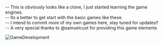-- This is obviously looks like a clone, I just started learning the game engines.<br>
-- Its a better to get start with the basic games like these.<br>
-- I intend to commit more of my own games here, stay tuned for updates!!<br>
-- A very special thanks to @samuelcust for providing this game elements


<img src ="https://media0.giphy.com/media/v1.Y2lkPTc5MGI3NjExZ2kwOGRoZ3NkbzEzZWd4NmxtYTdxMDM0ZGNtcW1xdnlpbnB0ODdsMSZlcD12MV9pbnRlcm5hbF9naWZfYnlfaWQmY3Q9Zw/euuaA2cwLEUuI/giphy.gif" alt="GameDevelopment"/>
